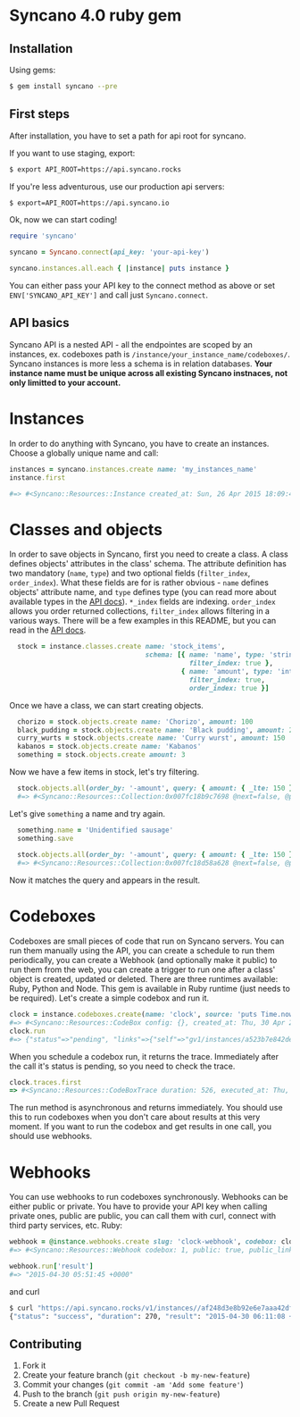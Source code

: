 # Syncano 4.0 ruby gem


## Installation

Using gems:

```bash
$ gem install syncano --pre
```

## First steps

After installation, you have to set a path for api root for syncano.

If you want to use staging, export:

```bash
$ export API_ROOT=https://api.syncano.rocks
```

If you're less adventurous, use our production api servers:

```bash
$ export=API_ROOT=https://api.syncano.io
```

Ok, now we can start coding!

```ruby
require 'syncano'

syncano = Syncano.connect(api_key: 'your-api-key')

syncano.instances.all.each { |instance| puts instance }
```

You can either pass your API key to the connect method as above or set
`ENV['SYNCANO_API_KEY']` and call just `Syncano.connect`.

## API basics

Syncano API is a nested API - all the endpointes are scoped by an instances, ex.
codeboxes path is `/instance/your_instance_name/codeboxes/`. Syncano instances
is more less a schema is in relation databases. **Your instance name must be
unique across all existing Syncano instnaces, not only limitted to your account.**


# Instances

In order to do anything with Syncano, you have to create an instances. Choose a
globally unique name and call:

```ruby
instances = syncano.instances.create name: 'my_instances_name'       
instance.first

#=> #<Syncano::Resources::Instance created_at: Sun, 26 Apr 2015 18:09:46 +0000, description: "", metadata: {}, name: "my_instance_name", owner: nil, role: "full", updated_at: Sun, 26 Apr 2015 18:09:46 +0000>
```

# Classes and objects

In order to save objects in Syncano, first you need to create a class. A class
defines objects' attributes in the class' schema. The attribute definition has two
mandatory (`name`, `type`) and two optional fields (`filter_index`, `order_index`).
What these fields are for is rather obvious - `name` defines objects' attribute
name, and `type` defines type (you can read more about available types in the 
[API docs](http://docs.syncano.com/v0.1/docs/instancesinstanceclasses-2)). `*_index`
fields are indexing. `order_index` allows you order returned collections, 
`filter_index` allows filtering in a various ways. There will be a few examples
in this README, but you can read in the 
[API docs](http://docs.syncano.com/v0.1/docs/filtering-data-objects).

```ruby
  stock = instance.classes.create name: 'stock_items',
                                  schema: [{ name: 'name', type: 'string',
                                             filter_index: true },
                                           { name: 'amount', type: 'integer',
                                             filter_index: true,
                                             order_index: true }]
```

Once we have a class, we can start creating objects. 

```ruby
  chorizo = stock.objects.create name: 'Chorizo', amount: 100
  black_pudding = stock.objects.create name: 'Black pudding', amount: 200
  curry_wurts = stock.objects.create name: 'Curry wurst', amount: 150
  kabanos = stock.objects.create name: 'Kabanos' 
  something = stock.objects.create amount: 3
```

Now we have a few items in stock, let's try filtering. 

```ruby
  stock.objects.all(order_by: '-amount', query: { amount: { _lte: 150 }, name: { _exists: true } })
  #=> #<Syncano::Resources::Collection:0x007fc18b9c7698 @next=false, @prev=false, @collection=[#<Syncano::Resources::Object amount: 150, channel: nil, channel_room: nil, created_at: Mon, 27 Apr 2015 05:21:31 +0000, group: nil, group_permissions: "none", id: 12, name: "Curry wurst", other_permissions: "none", owner: nil, owner_permissions: "none", revision: 1, updated_at: Mon, 27 Apr 2015 05:21:31 +0000>, #<Syncano::Resources::Object amount: 100, channel: nil, channel_room: nil, created_at: Mon, 27 Apr 2015 05:21:30 +0000, group: nil, group_permissions: "none", id: 10, name: "Chorizo", other_permissions: "none", owner: nil, owner_permissions: "none", revision: 1, updated_at: Mon, 27 Apr 2015 05:21:30 +0000>]> 
```

Let's give `something` a name and try again.

```ruby
  something.name = 'Unidentified sausage' 
  something.save
  
  stock.objects.all(order_by: '-amount', query: { amount: { _lte: 150 }, name: { _exists: true } })
  #=> #<Syncano::Resources::Collection:0x007fc18d58a628 @next=false, @prev=false, @collection=[#<Syncano::Resources::Object amount: 150, channel: nil, channel_room: nil, created_at: Mon, 27 Apr 2015 05:21:31 +0000, group: nil, group_permissions: \"none\", id: 12, name: \"Curry wurst\", other_permissions: \"none\", owner: nil, owner_permissions: \"none\", revision: 1, updated_at: Mon, 27 Apr 2015 05:21:31 +0000>, #<Syncano::Resources::Object amount: 100, channel: nil, channel_room: nil, created_at: Mon, 27 Apr 2015 05:21:30 +0000, group: nil, group_permissions: \"none\", id: 10, name: \"Chorizo\", other_permissions: \"none\", owner: nil, owner_permissions: \"none\", revision: 1, updated_at: Mon, 27 Apr 2015 05:21:30 +0000>, #<Syncano::Resources::Object amount: 3, channel: nil, channel_room: nil, created_at: Mon, 27 Apr 2015 05:30:18 +0000, group: nil, group_permissions: \"none\", id: 15, name: \"Unidentified sausage\", other_permissions: \"none\", owner: nil, owner_permissions: \"none\", revision: 2, updated_at: Mon, 27 Apr 2015 05:30:48 +0000>]>
```

Now it matches the query and appears in the result.

# Codeboxes

Codeboxes are small pieces of code that run on Syncano servers. You can run them
manually using the API, you can create a schedule to run them periodically, you 
can create a Webhook (and optionally make it public) to run them from the web, 
you can create a trigger to run one after a class' object is created, updated or 
deleted. There are three runtimes available: Ruby, Python and Node. This gem is 
available in Ruby runtime (just needs to be required). Let's create a simple 
codebox and run it. 

```ruby
clock = instance.codeboxes.create(name: 'clock', source: 'puts Time.now', runtime_name: 'ruby')
#=> #<Syncano::Resources::CodeBox config: {}, created_at: Thu, 30 Apr 2015 05:50:09 +0000, description: "", id: 1, name: "clock", runtime_name: "ruby", source: "puts Time.now", updated_at: Thu, 30 Apr 2015 05:50:09 +0000>
clock.run 
#=> {"status"=>"pending", "links"=>{"self"=>"gv1/instances/a523b7e842dea927d8c306ec0a9a7a4ac30191c2cd034b11d/codeboxes/1/traces/1/"}, "executed_at"=>nil, "result"=>"", "duration"=>nil, "id"=>1}
```

When you schedule a codebox run, it returns the trace. Immediately after the 
call it's status is pending, so you need to check the trace. 

```ruby
clock.traces.first
=> #<Syncano::Resources::CodeBoxTrace duration: 526, executed_at: Thu, 30 Apr 2015 05:25:14 +0000, id: 1, result: "2015-04-30 05:25:14 +0000", status: "success">
```

The run method is asynchronous and returns immediately. You should use this to
run codeboxes when you don't care about results at this very moment. If you 
want to run the codebox and get results in one call, you should use webhooks.

# Webhooks 

You can use webhooks to run codeboxes synchronously. Webhooks can be either 
public or private. You have to provide your API key when calling private ones, 
public are public, you can call them with curl, connect with third party
services,  etc. Ruby:


```ruby
webhook = @instance.webhooks.create slug: 'clock-webhook', codebox: clock.primary_key, public: true
#=> #<Syncano::Resources::Webhook codebox: 1, public: true, public_link: "a20b0ae122b53b2f2c445f6a7a202b274c3631ad", slug: "clock-webhook">

webhook.run['result']
#=> "2015-04-30 05:51:45 +0000"
```

and curl

```bash
$ curl "https://api.syncano.rocks/v1/instances//af248d3e8b92e6e7aaa42dfc41de80c66c90d620cbe3fcd19/webhooks/p/a20b0ae122b53b2f2c445f6a7a202b274c3631ad/"
{"status": "success", "duration": 270, "result": "2015-04-30 06:11:08 +0000", "executed_at": "2015-04-30T06:11:08.607389Z"}
```

## Contributing

1. Fork it
2. Create your feature branch (`git checkout -b my-new-feature`)
3. Commit your changes (`git commit -am 'Add some feature'`)
4. Push to the branch (`git push origin my-new-feature`)
5. Create a new Pull Request
